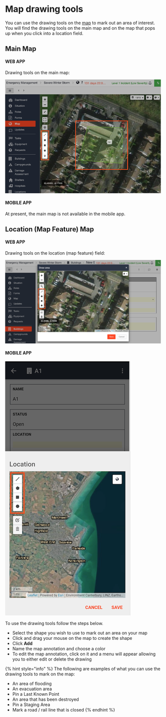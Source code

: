 # Map drawing tools

You can use the drawing tools on the [map](./) to mark out an area of interest. You will find the drawing tools on the main map and on the map that pops up when you click into a location field. 

## Main Map

#### WEB APP

Drawing tools on the main map:

![](../../.gitbook/assets/map-drawing-tools.png)

#### MOBILE APP

At present, the main map is not available in the mobile app.

## Location \(Map Feature\) Map

#### WEB APP

Drawing tools on the location \(map feature\) field:

![](../../.gitbook/assets/drawing-tools-on-the-location-map-feature-field.png)

#### MOBILE APP

![](../../.gitbook/assets/drawing-tools-location-feature-app%20%282%29.png)

  
To use the drawing tools follow the steps below.

* Select the shape you wish to use to mark out an area on your map
* Click and drag your mouse on the map to create the shape
* Click **Add**
* Name the map annotation and choose a color
* To edit the map annotation, click on it and a menu will appear allowing you to either edit or delete the drawing

{% hint style="info" %}
The following are examples of what you can use the drawing tools to mark on the map: 

* An area of flooding
* An evacuation area
* Pin a Last Known Point
* An area that has been destroyed
* Pin a Staging Area
* Mark a road / rail line that is closed
{% endhint %}

  



